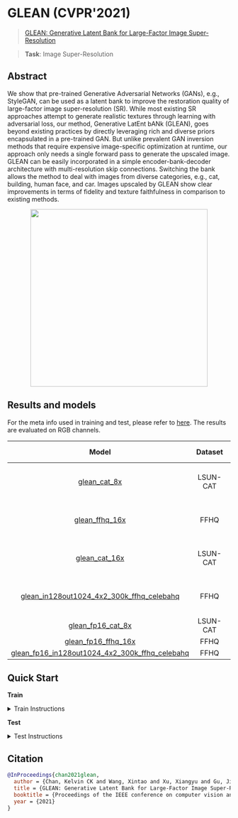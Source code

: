 # GLEAN (CVPR'2021)

> [GLEAN: Generative Latent Bank for Large-Factor Image Super-Resolution](https://arxiv.org/abs/2012.00739)

> **Task**: Image Super-Resolution

<!-- [ALGORITHM] -->

## Abstract

<!-- [ABSTRACT] -->

We show that pre-trained Generative Adversarial Networks (GANs), e.g., StyleGAN, can be used as a latent bank to improve the restoration quality of large-factor image super-resolution (SR). While most existing SR approaches attempt to generate realistic textures through learning with adversarial loss, our method, Generative LatEnt bANk (GLEAN), goes beyond existing practices by directly leveraging rich and diverse priors encapsulated in a pre-trained GAN. But unlike prevalent GAN inversion methods that require expensive image-specific optimization at runtime, our approach only needs a single forward pass to generate the upscaled image. GLEAN can be easily incorporated in a simple encoder-bank-decoder architecture with multi-resolution skip connections. Switching the bank allows the method to deal with images from diverse categories, e.g., cat, building, human face, and car. Images upscaled by GLEAN show clear improvements in terms of fidelity and texture faithfulness in comparison to existing methods.

<!-- [IMAGE] -->

<div align=center >
 <img src="https://user-images.githubusercontent.com/7676947/144019196-2642f3be-f82e-4fa4-8d96-4161354db9a7.png" width="400"/>
</div >

## Results and models

For the meta info used in training and test, please refer to [here](https://github.com/ckkelvinchan/GLEAN). The results are evaluated on RGB channels.

|                                      Model                                       | Dataset  | PSNR  |    Training Resources    |                                      Download                                       |
| :------------------------------------------------------------------------------: | :------: | :---: | :----------------------: | :---------------------------------------------------------------------------------: |
|                      [glean_cat_8x](./glean_x8_2xb8_cat.py)                      | LSUN-CAT | 23.98 | 2 (Tesla V100-PCIE-32GB) | [model](https://download.openmmlab.com/mmediting/restorers/glean/glean_cat_8x_20210614-d3ac8683.pth) \| [log](https://download.openmmlab.com/mmediting/restorers/glean/glean_cat_8x_20210614_145540.log.json) |
|                    [glean_ffhq_16x](./glean_x16_2xb8_ffhq.py)                    |   FFHQ   | 26.91 | 2 (Tesla V100-PCIE-32GB) | [model](https://download.openmmlab.com/mmediting/restorers/glean/glean_ffhq_16x_20210527-61a3afad.pth) \| [log](https://download.openmmlab.com/mmediting/restorers/glean/glean_ffhq_16x_20210527_194536.log.json) |
|                     [glean_cat_16x](./glean_x16_2xb8_cat.py)                     | LSUN-CAT | 20.88 | 2 (Tesla V100-PCIE-32GB) | [model](https://download.openmmlab.com/mmediting/restorers/glean/glean_cat_16x_20210527-68912543.pth) \| [log](https://download.openmmlab.com/mmediting/restorers/glean/glean_cat_16x_20210527_103708.log.json) |
| [glean_in128out1024_4x2_300k_ffhq_celebahq](./glean_in128out1024_4xb2-300k_ffhq-celeba-hq.py) |   FFHQ   | 27.94 | 4 (Tesla V100-SXM3-32GB) | [model](https://download.openmmlab.com/mmediting/restorers/glean/glean_in128out1024_4x2_300k_ffhq_celebahq_20210812-acbcb04f.pth) \| [log](https://download.openmmlab.com/mmediting/restorers/glean/glean_in128out1024_4x2_300k_ffhq_celebahq_20210812_100549.log.json) |
|                 [glean_fp16_cat_8x](./glean_x8-fp16_2xb8_cat.py)                 | LSUN-CAT |   -   |            -             |                                          -                                          |
|               [glean_fp16_ffhq_16x](./glean_x16-fp16_2xb8_ffhq.py)               |   FFHQ   |   -   |            -             |                                          -                                          |
| [glean_fp16_in128out1024_4x2_300k_ffhq_celebahq](./glean_in128out1024-fp16_4xb2-300k_ffhq-celeba-hq.py) |   FFHQ   |   -   |            -             |                                          -                                          |

## Quick Start

**Train**

<details>
<summary>Train Instructions</summary>

You can use the following commands to train a model with cpu or single/multiple GPUs.

```shell
# cpu train
CUDA_VISIBLE_DEVICES=-1 python tools/train.py configs/glean/glean_x8_2xb8_cat.py

# single-gpu train
python tools/train.py configs/glean/glean_x8_2xb8_cat.py

# multi-gpu train
./tools/dist_train.sh configs/glean/glean_x8_2xb8_cat.py 8
```

For more details, you can refer to **Train a model** part in [train_test.md](/docs/en/user_guides/train_test.md#Train-a-model-in-MMagic).

</details>

**Test**

<details>
<summary>Test Instructions</summary>

You can use the following commands to test a model with cpu or single/multiple GPUs.

```shell
# cpu test
CUDA_VISIBLE_DEVICES=-1 python tools/test.py configs/glean/glean_x8_2xb8_cat.py https://download.openmmlab.com/mmediting/restorers/glean/glean_cat_8x_20210614-d3ac8683.pth

# single-gpu test
python tools/test.py configs/glean/glean_x8_2xb8_cat.py https://download.openmmlab.com/mmediting/restorers/glean/glean_cat_8x_20210614-d3ac8683.pth

# multi-gpu test
./tools/dist_test.sh configs/glean/glean_x8_2xb8_cat.py https://download.openmmlab.com/mmediting/restorers/glean/glean_cat_8x_20210614-d3ac8683.pth 8
```

For more details, you can refer to **Test a pre-trained model** part in [train_test.md](/docs/en/user_guides/train_test.md#Test-a-pre-trained-model-in-MMagic).

</details>

## Citation

```bibtex
@InProceedings{chan2021glean,
  author = {Chan, Kelvin CK and Wang, Xintao and Xu, Xiangyu and Gu, Jinwei and Loy, Chen Change},
  title = {GLEAN: Generative Latent Bank for Large-Factor Image Super-Resolution},
  booktitle = {Proceedings of the IEEE conference on computer vision and pattern recognition},
  year = {2021}
}
```
